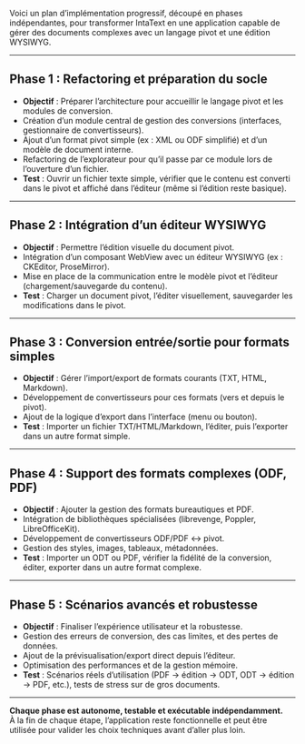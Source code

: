 Voici un plan d’implémentation progressif, découpé en phases indépendantes, pour transformer IntaText en une application capable de gérer des documents complexes avec un langage pivot et une édition WYSIWYG.

---

## **Phase 1 : Refactoring et préparation du socle**

- **Objectif** : Préparer l’architecture pour accueillir le langage pivot et les modules de conversion.
- Création d’un module central de gestion des conversions (interfaces, gestionnaire de convertisseurs).
- Ajout d’un format pivot simple (ex : XML ou ODF simplifié) et d’un modèle de document interne.
- Refactoring de l’explorateur pour qu’il passe par ce module lors de l’ouverture d’un fichier.
- **Test** : Ouvrir un fichier texte simple, vérifier que le contenu est converti dans le pivot et affiché dans l’éditeur (même si l’édition reste basique).

---

## **Phase 2 : Intégration d’un éditeur WYSIWYG**

- **Objectif** : Permettre l’édition visuelle du document pivot.
- Intégration d’un composant WebView avec un éditeur WYSIWYG (ex : CKEditor, ProseMirror).
- Mise en place de la communication entre le modèle pivot et l’éditeur (chargement/sauvegarde du contenu).
- **Test** : Charger un document pivot, l’éditer visuellement, sauvegarder les modifications dans le pivot.

---

## **Phase 3 : Conversion entrée/sortie pour formats simples**

- **Objectif** : Gérer l’import/export de formats courants (TXT, HTML, Markdown).
- Développement de convertisseurs pour ces formats (vers et depuis le pivot).
- Ajout de la logique d’export dans l’interface (menu ou bouton).
- **Test** : Importer un fichier TXT/HTML/Markdown, l’éditer, puis l’exporter dans un autre format simple.

---

## **Phase 4 : Support des formats complexes (ODF, PDF)**

- **Objectif** : Ajouter la gestion des formats bureautiques et PDF.
- Intégration de bibliothèques spécialisées (librevenge, Poppler, LibreOfficeKit).
- Développement de convertisseurs ODF/PDF ↔ pivot.
- Gestion des styles, images, tableaux, métadonnées.
- **Test** : Importer un ODT ou PDF, vérifier la fidélité de la conversion, éditer, exporter dans un autre format complexe.

---

## **Phase 5 : Scénarios avancés et robustesse**

- **Objectif** : Finaliser l’expérience utilisateur et la robustesse.
- Gestion des erreurs de conversion, des cas limites, et des pertes de données.
- Ajout de la prévisualisation/export direct depuis l’éditeur.
- Optimisation des performances et de la gestion mémoire.
- **Test** : Scénarios réels d’utilisation (PDF → édition → ODT, ODT → édition → PDF, etc.), tests de stress sur de gros documents.

---

**Chaque phase est autonome, testable et exécutable indépendamment.**  
À la fin de chaque étape, l’application reste fonctionnelle et peut être utilisée pour valider les choix techniques avant d’aller plus loin.
